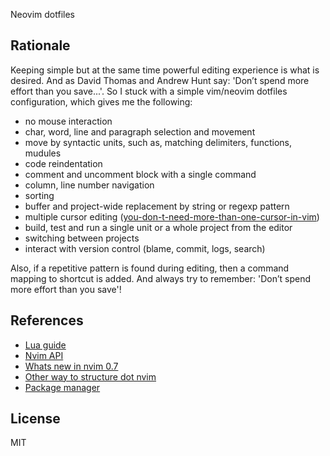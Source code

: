 Neovim dotfiles

## Rationale

Keeping simple but at the same time powerful editing experience is what is
desired. And as David Thomas and Andrew Hunt say: 'Don’t spend more effort than
you save...'. So I stuck with a simple vim/neovim dotfiles configuration, which
gives me the following:

- no mouse interaction
- char, word, line and paragraph selection and movement
- move by syntactic units, such as, matching delimiters, functions, mudules
- code reindentation
- comment and uncomment block with a single command
- column, line number navigation
- sorting
- buffer and project-wide replacement by string or regexp pattern
- multiple cursor editing ([you-don-t-need-more-than-one-cursor-in-vim](https://medium.com/@schtoeffel/you-don-t-need-more-than-one-cursor-in-vim-2c44117d51db))
- build, test and run a single unit or a whole project from the editor
- switching between projects
- interact with version control (blame, commit, logs, search)

Also, if a repetitive pattern is found during editing, then a command mapping to
shortcut is added. And always try to remember: 'Don’t spend more effort than you
save'!

## References

- [Lua guide](https://github.com/nanotee/nvim-lua-guide)
- [Nvim API](https://neovim.io/doc/user/api.html)
- [Whats new in nvim 0.7](https://gpanders.com/blog/whats-new-in-neovim-0-7)
- [Other way to structure dot nvim](https://github.com/glepnir/nvim)
- [Package manager](https://github.com/wbthomason/packer.nvim)

## License

MIT
